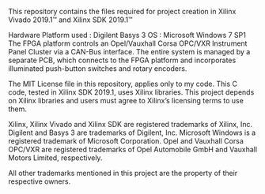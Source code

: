 This repository contains the files required for project creation in Xilinx Vivado 2019.1™ and Xilinx SDK 2019.1™

Hardware Platform used : Digilent Basys 3
OS : Microsoft Windows 7 SP1
The FPGA platform controls an Opel/Vauxhall Corsa OPC/VXR Instrument Panel Cluster via a CAN-Bus interface. The entire system is managed by a separate PCB, which connects to the FPGA platform and incorporates illuminated push-button switches and rotary encoders.

The MIT License file in this repository, applies only to my code.
This C code, tested in Xilinx SDK 2019.1, uses Xilinx libraries.
This project depends on Xilinx libraries and users must agree to Xilinx’s licensing terms to use them.


Xilinx, Xilinx Vivado and Xilinx SDK are registered trademarks of Xilinx, Inc.
Digilent and Basys 3 are trademarks of Digilent, Inc.
Microsoft Windows is a registered trademark of Microsoft Corporation.
Opel and Vauxhall Corsa OPC/VXR are registered trademarks of Opel Automobile GmbH and Vauxhall Motors Limited, respectively.

All other trademarks mentioned in this project are the property of their respective owners.
